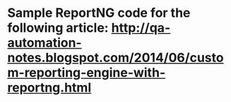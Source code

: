 # Sample ReportNG code for the following article: http://qa-automation-notes.blogspot.com/2014/06/custom-reporting-engine-with-reportng.html
